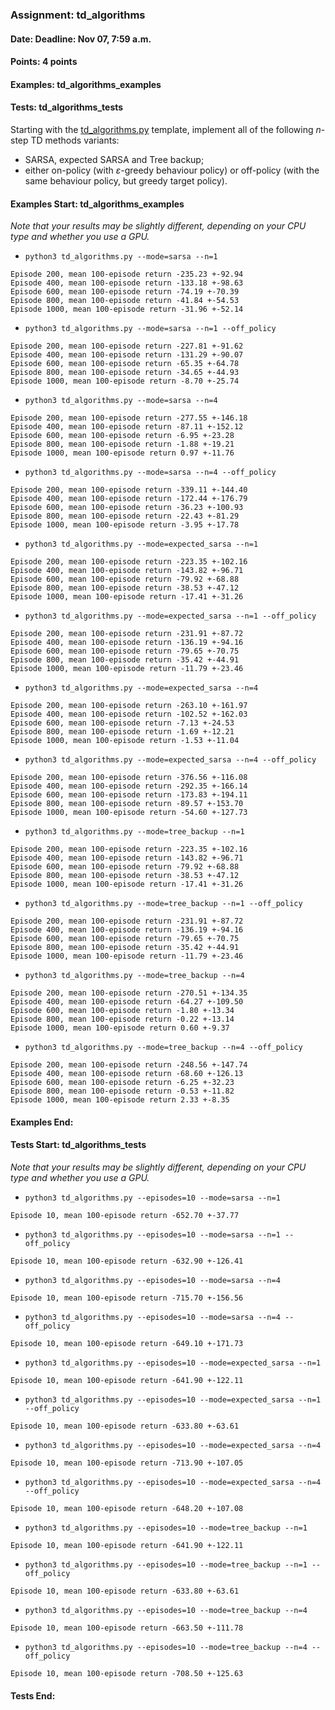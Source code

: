 ### Assignment: td_algorithms
#### Date: Deadline: Nov 07, 7:59 a.m.
#### Points: 4 points
#### Examples: td_algorithms_examples
#### Tests: td_algorithms_tests

Starting with the [td_algorithms.py](https://github.com/ufal/npfl122/tree/master/labs/03/td_algorithms.py)
template, implement all of the following $n$-step TD methods variants:
- SARSA, expected SARSA and Tree backup;
- either on-policy (with $ε$-greedy behaviour policy) or off-policy
  (with the same behaviour policy, but greedy target policy).

#### Examples Start: td_algorithms_examples
_Note that your results may be slightly different, depending on your CPU type and whether you use a GPU._
- `python3 td_algorithms.py --mode=sarsa --n=1`
```
Episode 200, mean 100-episode return -235.23 +-92.94
Episode 400, mean 100-episode return -133.18 +-98.63
Episode 600, mean 100-episode return -74.19 +-70.39
Episode 800, mean 100-episode return -41.84 +-54.53
Episode 1000, mean 100-episode return -31.96 +-52.14
```
- `python3 td_algorithms.py --mode=sarsa --n=1 --off_policy`
```
Episode 200, mean 100-episode return -227.81 +-91.62
Episode 400, mean 100-episode return -131.29 +-90.07
Episode 600, mean 100-episode return -65.35 +-64.78
Episode 800, mean 100-episode return -34.65 +-44.93
Episode 1000, mean 100-episode return -8.70 +-25.74
```
- `python3 td_algorithms.py --mode=sarsa --n=4`
```
Episode 200, mean 100-episode return -277.55 +-146.18
Episode 400, mean 100-episode return -87.11 +-152.12
Episode 600, mean 100-episode return -6.95 +-23.28
Episode 800, mean 100-episode return -1.88 +-19.21
Episode 1000, mean 100-episode return 0.97 +-11.76
```
- `python3 td_algorithms.py --mode=sarsa --n=4 --off_policy`
```
Episode 200, mean 100-episode return -339.11 +-144.40
Episode 400, mean 100-episode return -172.44 +-176.79
Episode 600, mean 100-episode return -36.23 +-100.93
Episode 800, mean 100-episode return -22.43 +-81.29
Episode 1000, mean 100-episode return -3.95 +-17.78
```
- `python3 td_algorithms.py --mode=expected_sarsa --n=1`
```
Episode 200, mean 100-episode return -223.35 +-102.16
Episode 400, mean 100-episode return -143.82 +-96.71
Episode 600, mean 100-episode return -79.92 +-68.88
Episode 800, mean 100-episode return -38.53 +-47.12
Episode 1000, mean 100-episode return -17.41 +-31.26
```
- `python3 td_algorithms.py --mode=expected_sarsa --n=1 --off_policy`
```
Episode 200, mean 100-episode return -231.91 +-87.72
Episode 400, mean 100-episode return -136.19 +-94.16
Episode 600, mean 100-episode return -79.65 +-70.75
Episode 800, mean 100-episode return -35.42 +-44.91
Episode 1000, mean 100-episode return -11.79 +-23.46
```
- `python3 td_algorithms.py --mode=expected_sarsa --n=4`
```
Episode 200, mean 100-episode return -263.10 +-161.97
Episode 400, mean 100-episode return -102.52 +-162.03
Episode 600, mean 100-episode return -7.13 +-24.53
Episode 800, mean 100-episode return -1.69 +-12.21
Episode 1000, mean 100-episode return -1.53 +-11.04
```
- `python3 td_algorithms.py --mode=expected_sarsa --n=4 --off_policy`
```
Episode 200, mean 100-episode return -376.56 +-116.08
Episode 400, mean 100-episode return -292.35 +-166.14
Episode 600, mean 100-episode return -173.83 +-194.11
Episode 800, mean 100-episode return -89.57 +-153.70
Episode 1000, mean 100-episode return -54.60 +-127.73
```
- `python3 td_algorithms.py --mode=tree_backup --n=1`
```
Episode 200, mean 100-episode return -223.35 +-102.16
Episode 400, mean 100-episode return -143.82 +-96.71
Episode 600, mean 100-episode return -79.92 +-68.88
Episode 800, mean 100-episode return -38.53 +-47.12
Episode 1000, mean 100-episode return -17.41 +-31.26
```
- `python3 td_algorithms.py --mode=tree_backup --n=1 --off_policy`
```
Episode 200, mean 100-episode return -231.91 +-87.72
Episode 400, mean 100-episode return -136.19 +-94.16
Episode 600, mean 100-episode return -79.65 +-70.75
Episode 800, mean 100-episode return -35.42 +-44.91
Episode 1000, mean 100-episode return -11.79 +-23.46
```
- `python3 td_algorithms.py --mode=tree_backup --n=4`
```
Episode 200, mean 100-episode return -270.51 +-134.35
Episode 400, mean 100-episode return -64.27 +-109.50
Episode 600, mean 100-episode return -1.80 +-13.34
Episode 800, mean 100-episode return -0.22 +-13.14
Episode 1000, mean 100-episode return 0.60 +-9.37
```
- `python3 td_algorithms.py --mode=tree_backup --n=4 --off_policy`
```
Episode 200, mean 100-episode return -248.56 +-147.74
Episode 400, mean 100-episode return -68.60 +-126.13
Episode 600, mean 100-episode return -6.25 +-32.23
Episode 800, mean 100-episode return -0.53 +-11.82
Episode 1000, mean 100-episode return 2.33 +-8.35
```
#### Examples End:
#### Tests Start: td_algorithms_tests
_Note that your results may be slightly different, depending on your CPU type and whether you use a GPU._
- `python3 td_algorithms.py --episodes=10 --mode=sarsa --n=1`
```
Episode 10, mean 100-episode return -652.70 +-37.77
```
- `python3 td_algorithms.py --episodes=10 --mode=sarsa --n=1 --off_policy`
```
Episode 10, mean 100-episode return -632.90 +-126.41
```
- `python3 td_algorithms.py --episodes=10 --mode=sarsa --n=4`
```
Episode 10, mean 100-episode return -715.70 +-156.56
```
- `python3 td_algorithms.py --episodes=10 --mode=sarsa --n=4 --off_policy`
```
Episode 10, mean 100-episode return -649.10 +-171.73
```
- `python3 td_algorithms.py --episodes=10 --mode=expected_sarsa --n=1`
```
Episode 10, mean 100-episode return -641.90 +-122.11
```
- `python3 td_algorithms.py --episodes=10 --mode=expected_sarsa --n=1 --off_policy`
```
Episode 10, mean 100-episode return -633.80 +-63.61
```
- `python3 td_algorithms.py --episodes=10 --mode=expected_sarsa --n=4`
```
Episode 10, mean 100-episode return -713.90 +-107.05
```
- `python3 td_algorithms.py --episodes=10 --mode=expected_sarsa --n=4 --off_policy`
```
Episode 10, mean 100-episode return -648.20 +-107.08
```
- `python3 td_algorithms.py --episodes=10 --mode=tree_backup --n=1`
```
Episode 10, mean 100-episode return -641.90 +-122.11
```
- `python3 td_algorithms.py --episodes=10 --mode=tree_backup --n=1 --off_policy`
```
Episode 10, mean 100-episode return -633.80 +-63.61
```
- `python3 td_algorithms.py --episodes=10 --mode=tree_backup --n=4`
```
Episode 10, mean 100-episode return -663.50 +-111.78
```
- `python3 td_algorithms.py --episodes=10 --mode=tree_backup --n=4 --off_policy`
```
Episode 10, mean 100-episode return -708.50 +-125.63
```
#### Tests End:
